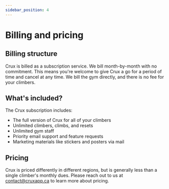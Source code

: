 ```yaml
---
sidebar_position: 4
---
```


# Billing and pricing

## Billing structure

Crux is billed as a subscription service. We bill month-by-month with no commitment. This means you're welcome to give Crux a go for a period of time and cancel at any time. We bill the gym directly, and there is no fee for your climbers.

## What's included?

The Crux subscription includes:
- The full version of Crux for all of your climbers
- Unlimited climbers, climbs, and resets
- Unlimited gym staff
- Priority email support and feature requests
- Marketing materials like stickers and posters via mail

## Pricing

Crux is priced differently in different regions, but is generally less than a single climber's monthly dues. Please reach out to us at [contact@cruxapp.ca](mailto:contact@cruxapp.ca) to learn more about pricing.
